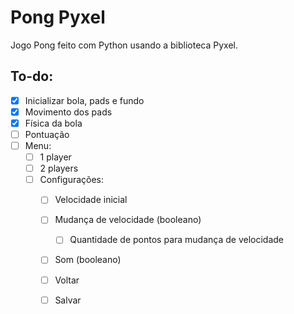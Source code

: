 # Pong Pyxel
Jogo Pong feito com Python usando a biblioteca Pyxel.

## To-do:
- [x] Inicializar bola, pads e fundo
- [x] Movimento dos pads
- [x] Física da bola
- [ ] Pontuação
- [ ] Menu:
  - [ ] 1 player
  - [ ] 2 players
  - [ ] Configurações:
    - [ ] Velocidade inicial
    - [ ] Mudança de velocidade (booleano)
      - [ ] Quantidade de pontos para mudança de velocidade
    - [ ] Som (booleano)
    - [ ] Voltar
    - [ ] Salvar

